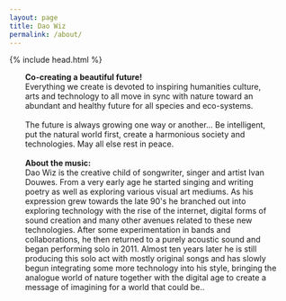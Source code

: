 ```yaml
---
layout: page
title: Dao Wiz
permalink: /about/
---
```

{% include head.html %}
<div style="margin-left:2em; margin-right:2em;">
<a><strong>Co-creating a beautiful future! </strong></a>
<br>
<a>Everything we create is devoted to inspiring humanities culture, arts and technology to all move in sync with nature toward an abundant and healthy future for all species and eco-systems.</a>
<br>
<br>
<a>The future is always growing one way or another... Be intelligent, put the natural world first, create a harmonious society and technologies. May all else rest in peace.</a>
<br>
<br>
<a><strong>About the music:</strong></a>
<br>
<a>Dao Wiz is the creative child of songwriter, singer and artist Ivan Douwes. From a very early age he started singing and writing poetry as well as exploring various visual art mediums. As his expression grew towards the late 90's he branched out into exploring technology with the rise of the internet, digital forms of sound creation and many other avenues related to these new technologies. After some experimentation in bands and collaborations, he then returned to a purely acoustic sound and began performing solo in 2011. Almost ten years later he is still producing this solo act with mostly original songs and has slowly begun integrating some more technology into his style, bringing the analogue world of nature together with the digital age to create a message of imagining for a world that could be..</a>
</div>
<br>
<br>
<br>
<br>
